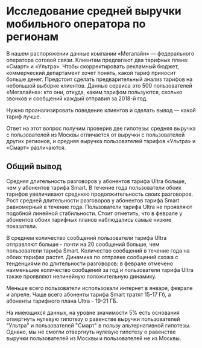 # Исследование средней выручки мобильного оператора по регионам 
В нашем распоряжении данные компании «Мегалайн» — федерального оператора сотовой связи. Клиентам предлагают два тарифных плана: «Смарт» и «Ультра». Чтобы скорректировать рекламный бюджет, коммерческий департамент хочет понять, какой тариф приносит больше денег.
Предстоит сделать предварительный анализ тарифов на небольшой выборке клиентов. Данные сервиса это 500 пользователей «Мегалайна»: кто они, откуда, каким тарифом пользуются, сколько звонков и сообщений каждый отправил за 2018-й год. 

Нужно проанализировать поведение клиентов и сделать вывод — какой тариф лучше.

Ответ на этот вопрос получим проверив две гипотезы: средняя выручка с пользователей из Москвы отличается от выручки с пользователей других регионов, и средняя выручка пользователей тарифов «Ультра» и «Смарт» различаются.
## Общий вывод

Средняя длительность разговоров у абонентов тарифа Ultra больше, чем у абонентов тарифа Smart. В течение года пользователи обоих тарифов увеличивают среднюю продолжительность своих разговоров. Рост средней длительности разговоров у абонентов тарифа Smart равномерный в течение года. Пользователи тарифа Ultra не проявляют подобной линейной стабильности. Стоит отметить, что в феврале у абонентов обоих тарифных планов наблюдались самые низкие показатели.

В среднем количество сообщений пользователи тарифа Ultra отправляют больше - почти на 20 сообщений больше, чем пользователи тарифа Smart. Количество сообщений в течение года на обоих тарифах растет. Динамика по отправке сообщений схожа с тенденциями по длительности разговоров: в феврале отмечено наименьшее количество сообщений за год и пользователи тарифа Ultra также проявляют нелинейную положительную динамику.

Меньше всего пользователи использовали интернет в январе, феврале и апреле. Чаще всего абоненты тарифа Smart тратят 15-17 Гб, а абоненты тарифного плана Ultra - 19-21 ГБ.

На имеющихся данных, на уровне значимости 5% есть основания отвергнуть нулевую гипотезу о равенстве выручки пользователей "Ультра" и пользователей "Смарт" в пользу альтернативной гипотезы. Однако, мы не смогли отвергнуть нулевую гипотезу о равенстве выручки пользователей из Москвы и пользователей не из Москвы.
